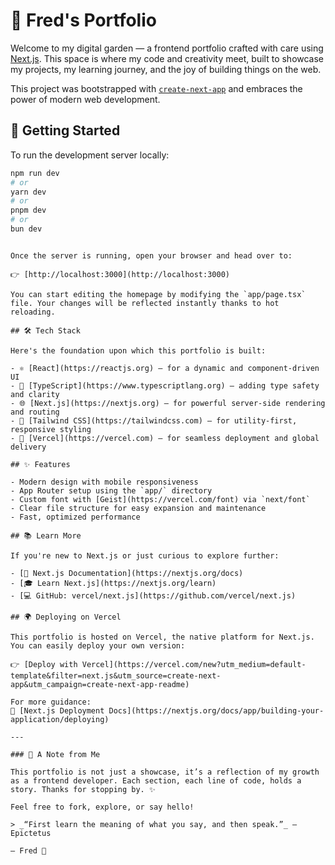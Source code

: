 # 🌟 Fred's Portfolio

Welcome to my digital garden — a frontend portfolio crafted with care using [Next.js](https://nextjs.org). This space is where my code and creativity meet, built to showcase my projects, my learning journey, and the joy of building things on the web.

This project was bootstrapped with [`create-next-app`](https://github.com/vercel/next.js/tree/canary/packages/create-next-app) and embraces the power of modern web development.

## 🚀 Getting Started

To run the development server locally:

```bash
npm run dev
# or
yarn dev
# or
pnpm dev
# or
bun dev
```

```

Once the server is running, open your browser and head over to:

👉 [http://localhost:3000](http://localhost:3000)

You can start editing the homepage by modifying the `app/page.tsx` file. Your changes will be reflected instantly thanks to hot reloading.

## 🛠 Tech Stack

Here's the foundation upon which this portfolio is built:

- ⚛️ [React](https://reactjs.org) – for a dynamic and component-driven UI
- 🔷 [TypeScript](https://www.typescriptlang.org) – adding type safety and clarity
- 🌐 [Next.js](https://nextjs.org) – for powerful server-side rendering and routing
- 💨 [Tailwind CSS](https://tailwindcss.com) – for utility-first, responsive styling
- 🚀 [Vercel](https://vercel.com) – for seamless deployment and global delivery

## ✨ Features

- Modern design with mobile responsiveness
- App Router setup using the `app/` directory
- Custom font with [Geist](https://vercel.com/font) via `next/font`
- Clear file structure for easy expansion and maintenance
- Fast, optimized performance

## 📚 Learn More

If you're new to Next.js or just curious to explore further:

- [📘 Next.js Documentation](https://nextjs.org/docs)
- [🎓 Learn Next.js](https://nextjs.org/learn)
- [💻 GitHub: vercel/next.js](https://github.com/vercel/next.js)

## 🌍 Deploying on Vercel

This portfolio is hosted on Vercel, the native platform for Next.js. You can easily deploy your own version:

👉 [Deploy with Vercel](https://vercel.com/new?utm_medium=default-template&filter=next.js&utm_source=create-next-app&utm_campaign=create-next-app-readme)

For more guidance:
🔗 [Next.js Deployment Docs](https://nextjs.org/docs/app/building-your-application/deploying)

---

### 🎈 A Note from Me

This portfolio is not just a showcase, it’s a reflection of my growth as a frontend developer. Each section, each line of code, holds a story. Thanks for stopping by. ✨

Feel free to fork, explore, or say hello!

> _“First learn the meaning of what you say, and then speak.”_ – Epictetus

— Fred 🌿
```
